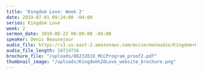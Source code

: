 ```yaml
---
title: 'Kingdom Love: Week 2'
date: 2019-07-01 09:24:00 -04:00
series: Kingdom Love
week: 2
sermon_date: 2019-06-23 00:00:00 -04:00
speaker: Denis Beausejour
audio_file: https://s3.us-east-2.amazonaws.com/mccsermonaudio/Kingdom+Love_+Week+2.lite.mp3
audio_file_length: 18724736
brochure_file: "/uploads/06232019_MCCProgram_proof2.pdf"
thumbnail_image: "/uploads/Kingdom%20Love_website_brochure.png"
---
```


